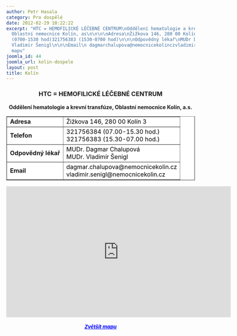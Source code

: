 ```yaml
---
author: Petr Hasala
category: Pro dospělé
date: 2012-02-29 10:22:22
excerpt: "HTC = HEMOFILICKÉ LÉČEBNÉ CENTRUM\nOddělení hematologie a krevní transfúze,
  Oblastní nemocnice Kolín, as\n\n\n\nAdresa\nŽižkova 146, 280 00 Kolín 3\n\n\nTelefon\n321756384
  (0700-1530 hod)321756383 (1530-0700 hod)\n\n\nOdpovědný lékař\nMUDr Dagmar ChalupováMUDr
  Vladimír Šenigl\n\n\nEmail\n dagmarchalupova@nemocnicekolinczvladimirsenigl@nemocnicekolincz\n\n\n\n \nZvětšit
  mapu"
joomla_id: 44
joomla_url: kolin-dospele
layout: post
title: Kolín
---
```


<h3 style="text-align: center;">
 <strong>
  <strong>
   <strong>
    <strong>
     <strong>
      <strong>
       <strong>
        <strong>
         HTC = HEMOFILICKÉ LÉČEBNÉ CENTRUM
        </strong>
       </strong>
      </strong>
     </strong>
    </strong>
   </strong>
  </strong>
 </strong>
</h3>
<p style="text-align: center;">
 <strong>
  Oddělení hematologie a krevní transfúze, Oblastní nemocnice Kolín, a.s.
 </strong>
</p>
<table align="center" border="1" style="background-color: #ffffff;">
 <tbody>
  <tr>
   <td>
    <strong>
     Adresa
    </strong>
   </td>
   <td>
    <span style="color: #000000;">
     Žižkova 146, 280 00 Kolín 3
    </span>
   </td>
  </tr>
  <tr>
   <td>
    <strong>
     Telefon
    </strong>
   </td>
   <td>
    <span style="color: #000000;">
     321756384 (07.00-15.30 hod.)
    </span>
    <br/>
    <span style="color: #000000;">
     321756383 (15.30-07.00 hod.)
    </span>
   </td>
  </tr>
  <tr>
   <td>
    <strong>
     Odpovědný lékař
    </strong>
   </td>
   <td>
    <span style="color: #000000;">
     MUDr. Dagmar Chalupová
    </span>
    <br/>
    <span style="color: #000000;">
     MUDr. Vladimír Šenigl
    </span>
   </td>
  </tr>
  <tr>
   <td>
    <strong>
     Email
    </strong>
   </td>
   <td>
    <span style="color: #000000;">
     dagmar.chalupova@nemocnicekolin.cz
    </span>
    <br/>
    <span style="color: #000000;">
     vladimir.senigl@nemocnicekolin.cz
    </span>
   </td>
  </tr>
 </tbody>
</table>
<p style="text-align: center;">
</p>
<p style="text-align: center;">
 <iframe frameborder="0" height="350" marginheight="0" marginwidth="0" scrolling="no" src="http://maps.google.cz/maps?hl=cs&amp;ie=UTF8&amp;q=Nemocnice,++%C5%BDi%C5%BEkova+146,+280+00+Kol%C3%ADn+3&amp;fb=1&amp;gl=cz&amp;hq=Nemocnice,++%C5%BDi%C5%BEkova+146,+280+00+Kol%C3%ADn+3&amp;cid=0,0,11571381402963163869&amp;sqi=2&amp;t=h&amp;brcurrent=5,0,0&amp;ll=50.019804,15.196109&amp;spn=0.004825,0.012875&amp;z=16&amp;iwloc=A&amp;output=embed" style="display: block; margin-left: auto; margin-right: auto;" width="600">
 </iframe>
 <br/>
 <em>
  <strong>
   <span style="font-size: medium;">
    <small>
     <a href="http://maps.google.cz/maps?hl=cs&amp;ie=UTF8&amp;q=Nemocnice,++%C5%BDi%C5%BEkova+146,+280+00+Kol%C3%ADn+3&amp;fb=1&amp;gl=cz&amp;hq=Nemocnice,++%C5%BDi%C5%BEkova+146,+280+00+Kol%C3%ADn+3&amp;cid=0,0,11571381402963163869&amp;sqi=2&amp;t=h&amp;brcurrent=5,0,0&amp;ll=50.019804,15.196109&amp;spn=0.004825,0.012875&amp;z=16&amp;iwloc=A&amp;source=embed" style="color: #0000ff; text-align: left;">
      Zvětšit mapu
     </a>
    </small>
   </span>
  </strong>
 </em>
</p>
